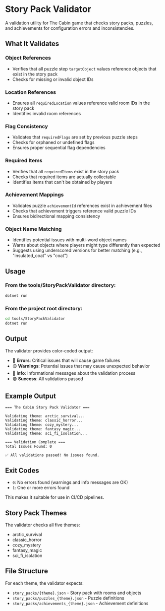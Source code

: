 # Story Pack Validator

A validation utility for The Cabin game that checks story packs, puzzles, and achievements for configuration errors and inconsistencies.

## What It Validates

### Object References
- Verifies that all puzzle step `targetObject` values reference objects that exist in the story pack
- Checks for missing or invalid object IDs

### Location References
- Ensures all `requiredLocation` values reference valid room IDs in the story pack
- Identifies invalid room references

### Flag Consistency
- Validates that `requiredFlags` are set by previous puzzle steps
- Checks for orphaned or undefined flags
- Ensures proper sequential flag dependencies

### Required Items
- Verifies that all `requiredItems` exist in the story pack
- Checks that required items are actually collectable
- Identifies items that can't be obtained by players

### Achievement Mappings
- Validates puzzle `achievementId` references exist in achievement files
- Checks that achievement triggers reference valid puzzle IDs
- Ensures bidirectional mapping consistency

### Object Name Matching
- Identifies potential issues with multi-word object names
- Warns about objects where players might type differently than expected
- Suggests using underscored versions for better matching (e.g., "insulated_coat" vs "coat")

## Usage

### From the tools/StoryPackValidator directory:

```bash
dotnet run
```

### From the project root directory:

```bash
cd tools/StoryPackValidator
dotnet run
```

## Output

The validator provides color-coded output:

- 🔴 **Errors**: Critical issues that will cause game failures
- 🟡 **Warnings**: Potential issues that may cause unexpected behavior
- 🔵 **Info**: Informational messages about the validation process
- 🟢 **Success**: All validations passed

## Example Output

```
=== The Cabin Story Pack Validator ===

Validating theme: arctic_survival...
Validating theme: classic_horror...
Validating theme: cozy_mystery...
Validating theme: fantasy_magic...
Validating theme: sci_fi_isolation...

=== Validation Complete ===
Total Issues Found: 0

✅ All validations passed! No issues found.
```

## Exit Codes

- `0`: No errors found (warnings and info messages are OK)
- `1`: One or more errors found

This makes it suitable for use in CI/CD pipelines.

## Story Pack Themes

The validator checks all five themes:
- arctic_survival
- classic_horror
- cozy_mystery
- fantasy_magic
- sci_fi_isolation

## File Structure

For each theme, the validator expects:
- `story_packs/{theme}.json` - Story pack with rooms and objects
- `story_packs/puzzles_{theme}.json` - Puzzle definitions
- `story_packs/achievements_{theme}.json` - Achievement definitions
